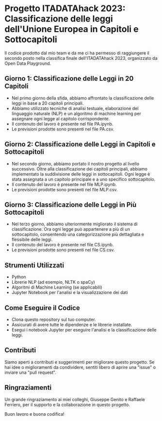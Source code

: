 # Progetto ITADATAhack 2023: Classificazione delle leggi dell'Unione Europea in Capitoli e Sottocapitoli

Il codice prodotto dal mio team e da me ci ha permesso di raggiungere il secondo posto nella classifica finale dell'ITADATAhack 2023, organizzato da Open Data Playground.

## Giorno 1: Classificazione delle Leggi in 20 Capitoli

- Nel primo giorno della sfida, abbiamo affrontato la classificazione delle leggi in base a 20 capitoli principali.
- Abbiamo utilizzato tecniche di analisi testuale, elaborazione del linguaggio naturale (NLP) e un algoritmo di machine learning per assegnare ogni legge al capitolo corrispondente.
- Il contenuto del lavoro è presente nel file PA.ipynb.
- Le previsioni prodotte sono presenti nel file PA.csv.

## Giorno 2: Classificazione delle Leggi in Capitoli e Sottocapitoli

- Nel secondo giorno, abbiamo portato il nostro progetto al livello successivo. Oltre alla classificazione dei capitoli principali, abbiamo implementato la suddivisione delle leggi in sottocapitoli. Ogni legge è stata assegnata a un capitolo principale e a uno specifico sottocapitolo.
- Il contenuto del lavoro è presente nel file MLP.ipynb.
- Le previsioni prodotte sono presenti nel file MLP.csv.

## Giorno 3: Classificazione delle Leggi in Più Sottocapitoli

- Nel terzo giorno, abbiamo ulteriormente migliorato il sistema di classificazione. Ora ogni legge può appartenere a più di un sottocapitolo, consentendo una categorizzazione più dettagliata e flessibile delle leggi.
- Il contenuto del lavoro è presente nel file CS.ipynb.
- Le previsioni prodotte sono presenti nel file CS.csv.
  
## Strumenti Utilizzati

- Python
- Librerie NLP (ad esempio, NLTK o spaCy)
- Algoritmi di Machine Learning (se applicabili)
- Jupyter Notebook per l'analisi e la visualizzazione dei dati

## Come Eseguire il Codice

- Clona questo repository sul tuo computer.
- Assicurati di avere tutte le dipendenze e le librerie installate.
- Esegui i notebook Jupyter per eseguire l'analisi e la classificazione delle leggi.

## Contributi

Siamo aperti a contributi e suggerimenti per migliorare questo progetto. Se hai idee o miglioramenti da condividere, sentiti libero di aprire una "issue" o inviare una "pull request".

## Ringraziamenti

Un grande ringraziamento ai miei colleghi, Giuseppe Genito e Raffaele Ferriero, per il supporto e la collaborazione in questo progetto.

Buon lavoro e buona codifica!
